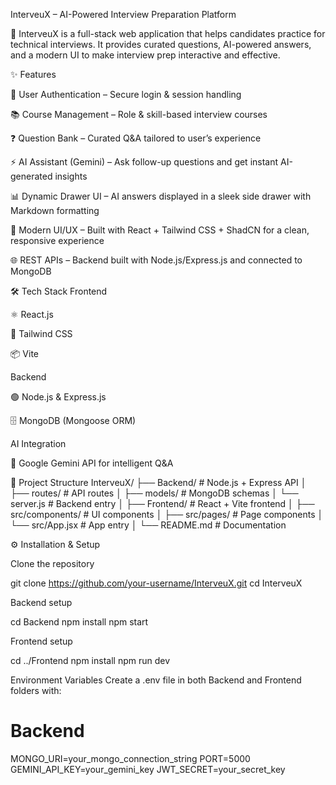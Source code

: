 InterveuX – AI-Powered Interview Preparation Platform

🚀 InterveuX is a full-stack web application that helps candidates practice for technical interviews. It provides curated questions, AI-powered answers, and a modern UI to make interview prep interactive and effective.

✨ Features

🔐 User Authentication – Secure login & session handling

📚 Course Management – Role & skill-based interview courses

❓ Question Bank – Curated Q&A tailored to user’s experience

⚡ AI Assistant (Gemini) – Ask follow-up questions and get instant AI-generated insights

📊 Dynamic Drawer UI – AI answers displayed in a sleek side drawer with Markdown formatting

🎨 Modern UI/UX – Built with React + Tailwind CSS + ShadCN for a clean, responsive experience

🌐 REST APIs – Backend built with Node.js/Express.js and connected to MongoDB

🛠️ Tech Stack
Frontend

⚛️ React.js

🎨 Tailwind CSS

📦 Vite

Backend

🟢 Node.js & Express.js

🗄️ MongoDB (Mongoose ORM)

AI Integration

🤖 Google Gemini API for intelligent Q&A

📂 Project Structure
InterveuX/
├── Backend/              # Node.js + Express API
│   ├── routes/           # API routes
│   ├── models/           # MongoDB schemas
│   └── server.js         # Backend entry
│
├── Frontend/             # React + Vite frontend
│   ├── src/components/   # UI components
│   ├── src/pages/        # Page components
│   └── src/App.jsx       # App entry
│
└── README.md             # Documentation

⚙️ Installation & Setup

Clone the repository

git clone https://github.com/your-username/InterveuX.git
cd InterveuX


Backend setup

cd Backend
npm install
npm start


Frontend setup

cd ../Frontend
npm install
npm run dev


Environment Variables
Create a .env file in both Backend and Frontend folders with:

# Backend
MONGO_URI=your_mongo_connection_string
PORT=5000
GEMINI_API_KEY=your_gemini_key
JWT_SECRET=your_secret_key

